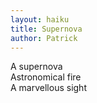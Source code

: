 ```yaml
---
layout: haiku
title: Supernova
author: Patrick
---
```


A supernova<br>
Astronomical fire<br>
A marvellous sight<br>
